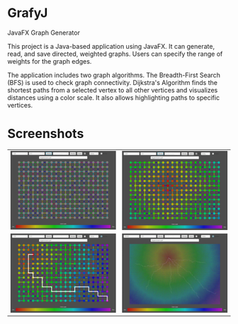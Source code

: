 # GrafyJ
JavaFX Graph Generator

This project is a Java-based application using JavaFX. It can generate, read, and save directed, weighted graphs. Users can specify the range of weights for the graph edges.

The application includes two graph algorithms. The Breadth-First Search (BFS) is used to check graph connectivity. Dijkstra's Algorithm finds the shortest paths from a selected vertex to all other vertices and visualizes distances using a color scale. It also allows highlighting paths to specific vertices.

# Screenshots
<table>
  <tr>
    <td><img src="imgs/screenshot1.jpg" alt="Screenshot 1" width="100%"></td>
    <td><img src="imgs/screenshot2.jpg" alt="Screenshot 2" width="100%"></td>
  </tr>
  <tr>
    <td><img src="imgs/screenshot3.jpg" alt="Screenshot 3" width="100%"></td>
    <td><img src="imgs/screenshot4.jpg" alt="Screenshot 4" width="100%"></td>
  </tr>
</table>